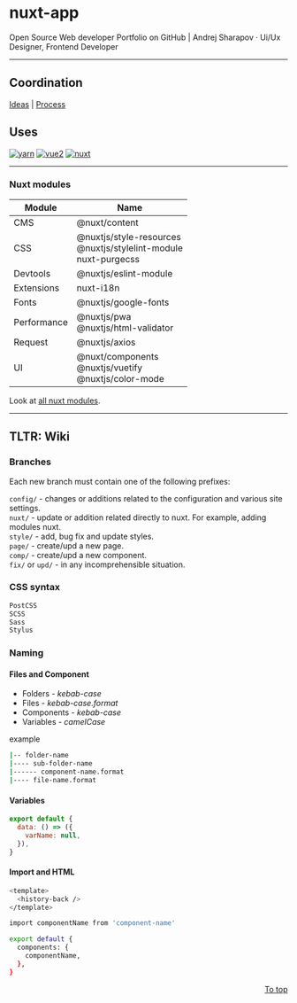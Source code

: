 # nuxt-app

Open Source Web developer Portfolio on GitHub | Andrej Sharapov · Ui/Ux Designer, Frontend Developer

---

## Coordination

[Ideas][ideas] | [Process][projects]

## Uses

[![yarn][yarn-image]][yarn]
[![vue2][vue-image]][vue]
[![nuxt][nuxt-image]][nuxt]

---

### Nuxt modules

| Module      | Name                                                                     |
| ----------- | ------------------------------------------------------------------------ |
| CMS         | @nuxt/content                                                            |
| CSS         | @nuxtjs/style-resources<br />@nuxtjs/stylelint-module<br />nuxt-purgecss |
| Devtools    | @nuxtjs/eslint-module                                                    |
| Extensions  | nuxt-i18n                                                                |
| Fonts       | @nuxtjs/google-fonts                                                     |
| Performance | @nuxtjs/pwa<br />@nuxtjs/html-validator                                  |
| Request     | @nuxtjs/axios                                                            |
| UI          | @nuxt/components <br /> @nuxtjs/vuetify<br />@nuxtjs/color-mode          |

Look at [all nuxt modules][modules].

---

## TLTR: Wiki

### Branches

Each new branch must contain one of the following prefixes:

`config/` - changes or additions related to the configuration and various site settings.  
`nuxt/` - update or addition related directly to nuxt. For example, adding modules nuxt.  
`style/` - add, bug fix and update styles.  
`page/` - create/upd a new page.  
`comp/` - create/upd a new component.  
`fix/` or `upd/` - in any incomprehensible situation.

### CSS syntax

```bash
PostCSS
SCSS
Sass
Stylus
```

### Naming

#### Files and Component

- Folders - _kebab-case_
- Files - _kebab-case.format_
- Components - _kebab-case_
- Variables - _camelCase_

example

```bash
|-- folder-name
|---- sub-folder-name
|------ component-name.format
|---- file-name.format
```

#### Variables

```js
export default {
  data: () => ({
    varName: null,
  }),
}
```

#### Import and HTML

```bash
<template>
  <history-back />
</template>

import componentName from 'component-name'

export default {
  components: {
    componentName,
  },
}
```

<p align="right">
  <a href="#uses">To top</a>
</p>

[ideas]: ../../projects/1
[projects]: ../../projects/2
[yarn]: https://yarnpkg.com/
[yarn-image]: https://img.shields.io/badge/yarn-1.22.10-brightgreen.svg?color=2c8ebb
[vue]: https://vuejs.org
[vue-image]: https://img.shields.io/badge/vue-2.x-brightgreen.svg?color=41b883
[nuxt]: https://nuxtjs.org/
[nuxt-image]: https://img.shields.io/badge/nuxt-2.15-brightgreen.svg?color=108775
[modules]: https://modules.nuxtjs.org/
